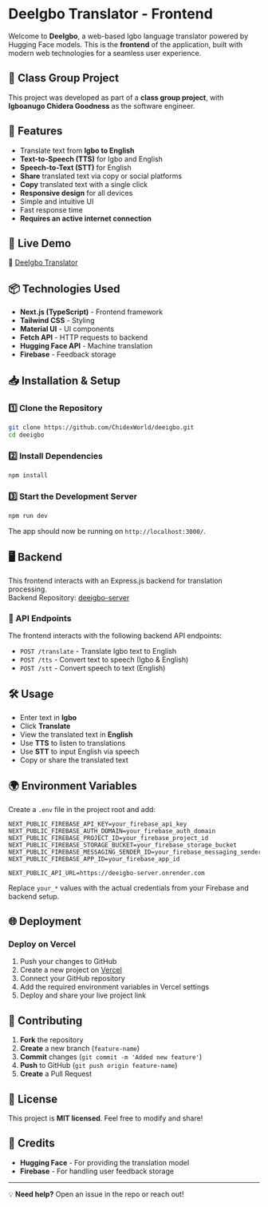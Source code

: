 # DeeIgbo Translator - Frontend

Welcome to **DeeIgbo**, a web-based Igbo language translator powered by Hugging Face models. This is the **frontend** of the application, built with modern web technologies for a seamless user experience.

## 🏫 Class Group Project
This project was developed as part of a **class group project**, with **Igboanugo Chidera Goodness** as the software engineer.

## 🌟 Features
- Translate text from **Igbo to English**
- **Text-to-Speech (TTS)** for Igbo and English
- **Speech-to-Text (STT)** for English
- **Share** translated text via copy or social platforms
- **Copy** translated text with a single click
- **Responsive design** for all devices
- Simple and intuitive UI
- Fast response time
- **Requires an active internet connection**

## 🚀 Live Demo
🔗 [DeeIgbo Translator](https://deeigbo.vercel.app/)

## 📦 Technologies Used
- **Next.js (TypeScript)** - Frontend framework
- **Tailwind CSS** - Styling
- **Material UI** - UI components
- **Fetch API** - HTTP requests to backend
- **Hugging Face API** - Machine translation
- **Firebase** - Feedback storage

## 📥 Installation & Setup

### 1️⃣ Clone the Repository
```sh
git clone https://github.com/ChidexWorld/deeigbo.git
cd deeigbo
```

### 2️⃣ Install Dependencies
```sh
npm install
```

### 3️⃣ Start the Development Server
```sh
npm run dev
```
The app should now be running on `http://localhost:3000/`.

## 🖥️ Backend
This frontend interacts with an Express.js backend for translation processing.  
Backend Repository: [deeigbo-server](https://github.com/ChidexWorld/deeigbo-server)

### 🔗 API Endpoints
The frontend interacts with the following backend API endpoints:
- `POST /translate` - Translate Igbo text to English
- `POST /tts` - Convert text to speech (Igbo & English)
- `POST /stt` - Convert speech to text (English)

## 🛠️ Usage
- Enter text in **Igbo**
- Click **Translate**
- View the translated text in **English**
- Use **TTS** to listen to translations
- Use **STT** to input English via speech
- Copy or share the translated text

## 🌍 Environment Variables
Create a `.env` file in the project root and add:
```env
NEXT_PUBLIC_FIREBASE_API_KEY=your_firebase_api_key
NEXT_PUBLIC_FIREBASE_AUTH_DOMAIN=your_firebase_auth_domain
NEXT_PUBLIC_FIREBASE_PROJECT_ID=your_firebase_project_id
NEXT_PUBLIC_FIREBASE_STORAGE_BUCKET=your_firebase_storage_bucket
NEXT_PUBLIC_FIREBASE_MESSAGING_SENDER_ID=your_firebase_messaging_sender_id
NEXT_PUBLIC_FIREBASE_APP_ID=your_firebase_app_id

NEXT_PUBLIC_API_URL=https://deeigbo-server.onrender.com
```
Replace `your_*` values with the actual credentials from your Firebase and backend setup.

## 🌐 Deployment
### Deploy on Vercel
1. Push your changes to GitHub
2. Create a new project on [Vercel](https://vercel.com/)
3. Connect your GitHub repository
4. Add the required environment variables in Vercel settings
5. Deploy and share your live project link

## 🤝 Contributing
1. **Fork** the repository
2. **Create** a new branch (`feature-name`)
3. **Commit** changes (`git commit -m 'Added new feature'`)
4. **Push** to GitHub (`git push origin feature-name`)
5. **Create** a Pull Request

## 📜 License
This project is **MIT licensed**. Feel free to modify and share!

## 🙌 Credits
- **Hugging Face** - For providing the translation model
- **Firebase** - For handling user feedback storage

---
💡 **Need help?** Open an issue in the repo or reach out!
